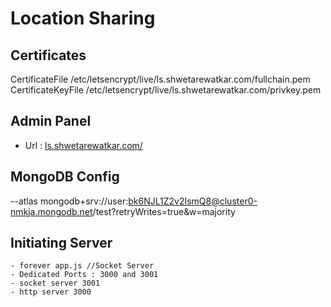 # Location Sharing

## Certificates 

CertificateFile /etc/letsencrypt/live/ls.shwetarewatkar.com/fullchain.pem
CertificateKeyFile /etc/letsencrypt/live/ls.shwetarewatkar.com/privkey.pem

## Admin Panel

- Url : [ls.shwetarewatkar.com/](#)

## MongoDB Config

--atlas mongodb+srv://user:bk6NJL1Z2v2IsmQ8@cluster0-nmkja.mongodb.net/test?retryWrites=true&w=majority

## Initiating Server

```
- forever app.js //Socket Server
- Dedicated Ports : 3000 and 3001
- socket server 3001
- http server 3000
```
